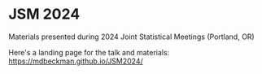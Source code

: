 # JSM 2024

Materials presented during 2024 Joint Statistical Meetings (Portland, OR)

Here's a landing page for the talk and materials: <https://mdbeckman.github.io/JSM2024/>

